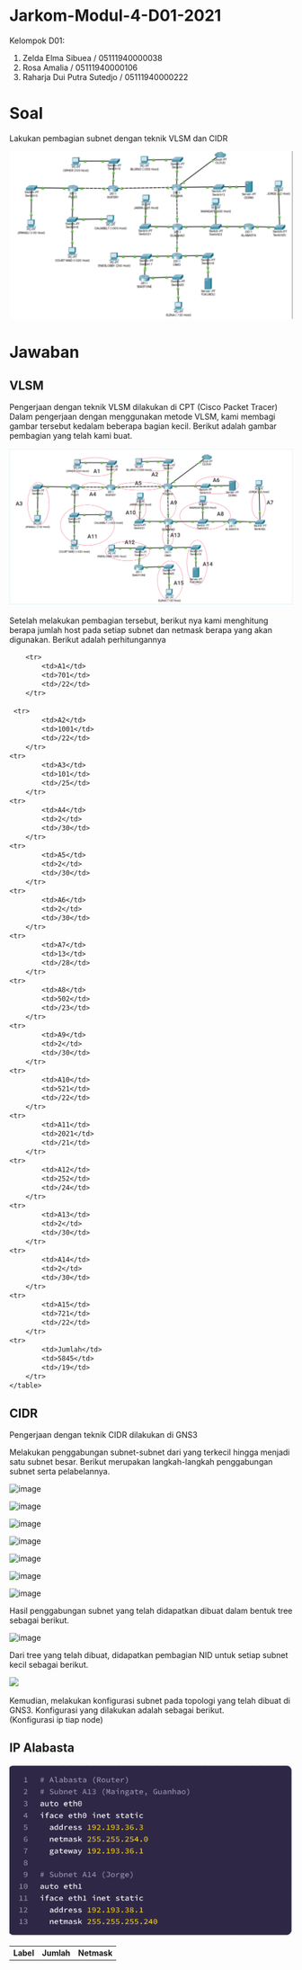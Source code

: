 # Jarkom-Modul-4-D01-2021
Kelompok D01:
1. Zelda Elma Sibuea / 05111940000038
2. Rosa Amalia / 05111940000106
3. Raharja Dui Putra Sutedjo / 05111940000222

# Soal
Lakukan pembagian subnet dengan teknik VLSM dan CIDR


<img src="img/Topologi.png">

# Jawaban
## VLSM
Pengerjaan dengan teknik VLSM dilakukan di CPT (Cisco Packet Tracer)
Dalam pengerjaan dengan menggunakan metode VLSM, kami membagi gambar tersebut kedalam beberapa bagian kecil. Berikut adalah gambar pembagian yang telah kami buat.

<img src="img/vlsm subnet.png">

Setelah melakukan pembagian tersebut, berikut nya kami menghitung berapa jumlah host pada setiap subnet dan netmask berapa yang akan digunakan. 
Berikut adalah perhitungannya

<table>
        <tr>
            <th>Label</th>
            <th>Jumlah</th>
            <th>Netmask </th>
        </tr>
    
        <tr>
            <td>A1</td>
            <td>701</td>
            <td>/22</td>
        </tr>

	 <tr>
            <td>A2</td>
            <td>1001</td>
            <td>/22</td>
        </tr>
 	<tr>
            <td>A3</td>
            <td>101</td>
            <td>/25</td>
        </tr>
	<tr>
            <td>A4</td>
            <td>2</td>
            <td>/30</td>
        </tr>
	<tr>
            <td>A5</td>
            <td>2</td>
            <td>/30</td>
        </tr>
	<tr>
            <td>A6</td>
            <td>2</td>
            <td>/30</td>
        </tr>
	<tr>
            <td>A7</td>
            <td>13</td>
            <td>/28</td>
        </tr>
	<tr>
            <td>A8</td>
            <td>502</td>
            <td>/23</td>
        </tr>
	<tr>
            <td>A9</td>
            <td>2</td>
            <td>/30</td>
        </tr>
	<tr>
            <td>A10</td>
            <td>521</td>
            <td>/22</td>
        </tr>
	<tr>
            <td>A11</td>
            <td>2021</td>
            <td>/21</td>
        </tr>
	<tr>
            <td>A12</td>
            <td>252</td>
            <td>/24</td>
        </tr>
	<tr>
            <td>A13</td>
            <td>2</td>
            <td>/30</td>
        </tr>
	<tr>
            <td>A14</td>
            <td>2</td>
            <td>/30</td>
        </tr>
	<tr>
            <td>A15</td>
            <td>721</td>
            <td>/22</td>
        </tr>
	<tr>
            <td>Jumlah</td>
            <td>5845</td>
            <td>/19</td>
        </tr>
    </table>
## CIDR
Pengerjaan dengan teknik CIDR dilakukan di GNS3

Melakukan penggabungan subnet-subnet dari yang terkecil hingga menjadi satu subnet besar. Berikut merupakan langkah-langkah penggabungan subnet serta pelabelannya.

![image](https://user-images.githubusercontent.com/68428942/143680858-4f95413a-ab30-4d74-b169-91832395d868.png)

![image](https://user-images.githubusercontent.com/68428942/143680909-4295ce2b-a499-4bc9-b55b-6d7ac4873d92.png)

![image](https://user-images.githubusercontent.com/68428942/143680914-ff542882-5f26-4f03-9115-b0068e095bce.png)

![image](https://user-images.githubusercontent.com/68428942/143680921-7c864f18-d6fe-4f62-b5d8-7ee69610bed7.png)

![image](https://user-images.githubusercontent.com/68428942/143680925-07e9629a-5baf-438d-92b5-5f2f32f6684b.png)

![image](https://user-images.githubusercontent.com/68428942/143680928-3122cd33-b500-4ef3-8c01-809ceb0c8510.png)

![image](https://user-images.githubusercontent.com/68428942/143680934-ab3a9cc0-88ea-4858-8d04-1abb6471d94d.png)


Hasil penggabungan subnet yang telah didapatkan dibuat dalam bentuk tree sebagai berikut.

![image](https://user-images.githubusercontent.com/68428942/143681031-d7bc515d-4b50-462a-88b1-08ef3cdc7bf4.png)


Dari tree yang telah dibuat, didapatkan pembagian NID untuk setiap subnet kecil sebagai berikut. <br>

<img src="https://user-images.githubusercontent.com/68428942/143681633-64548eba-e2b0-4f30-a720-7ca6bb8d5c56.png" width=300>


Kemudian, melakukan konfigurasi subnet pada topologi yang telah dibuat di GNS3. Konfigurasi yang dilakukan adalah sebagai berikut. <br>
(Konfigurasi ip tiap node)
## IP Alabasta
<img src="img/IP_Alabasta.PNG">

